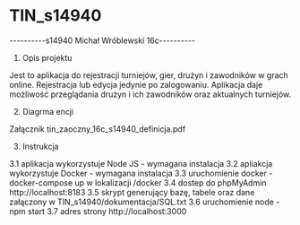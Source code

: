 # TIN_s14940



----------s14940 Michał Wróblewski 16c----------


1. Opis projektu 

Jest to aplikacja do rejestracji turniejów, gier, drużyn i zawodników w grach online. Rejestracja lub edycja jedynie po zalogowaniu. Aplikacja daje możliwość przeglądania drużyn i ich zawodników oraz aktualnych turniejów.

2. Diagrma encji 

Załącznik tin_zaoczny_16c_s14940_definicja.pdf

3. Instrukcja 

3.1 aplikacja wykorzystuje Node JS - wymagana instalacja 
3.2 apliakcja wykorzystuje Docker - wymagana instalacja
3.3 uruchomienie docker - docker-compose up w lokalizacji /docker
3.4 dostep do phpMyAdmin http://localhost:8183 
3.5 skrypt generujący bazę, tabele oraz dane załączony w TIN_s14940/dokumentacja/SQL.txt
3.6 uruchomienie node - npm start 
3.7 adres strony http://localhost:3000

